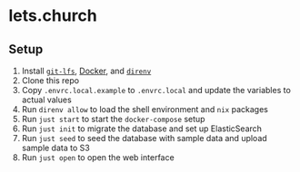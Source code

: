 # lets.church

## Setup

1. Install [`git-lfs`], [Docker](https://www.docker.com/products/docker-desktop/), and [`direnv`]
1. Clone this repo
1. Copy `.envrc.local.example` to `.envrc.local` and update the variables to actual values
1. Run `direnv allow` to load the shell environment and `nix` packages
1. Run `just start` to start the `docker-compose` setup
1. Run `just init` to migrate the database and set up ElasticSearch
1. Run `just seed` to seed the database with sample data and upload sample data to S3
1. Run `just open` to open the web interface

[Docker]: https://www.docker.com/products/docker-desktop/
[`direnv`]: https://direnv.net/
[`git-lfs`]: https://git-lfs.github.com/
